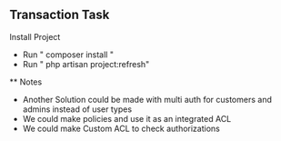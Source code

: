## Transaction Task
Install Project
- Run " composer install "
- Run " php artisan project:refresh" 

** Notes
- Another Solution could be made with multi auth for customers and admins instead of user types
- We could make policies and use it as an integrated ACL
- We could make Custom ACL to check authorizations
